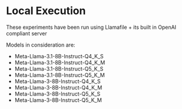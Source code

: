 # Local Execution

These experiments have been run using Llamafile + its built in OpenAI compliant server

Models in consideration are:

- Meta-Llama-3.1-8B-Instruct-Q4_K_S
- Meta-Llama-3.1-8B-Instruct-Q4_K_M
- Meta-Llama-3.1-8B-Instruct-Q5_K_S
- Meta-Llama-3.1-8B-Instruct-Q5_K_M
- Meta-Llama-3-8B-Instruct-Q4_K_S
- Meta-Llama-3-8B-Instruct-Q4_K_M
- Meta-Llama-3-8B-Instruct-Q5_K_S
- Meta-Llama-3-8B-Instruct-Q5_K_M



